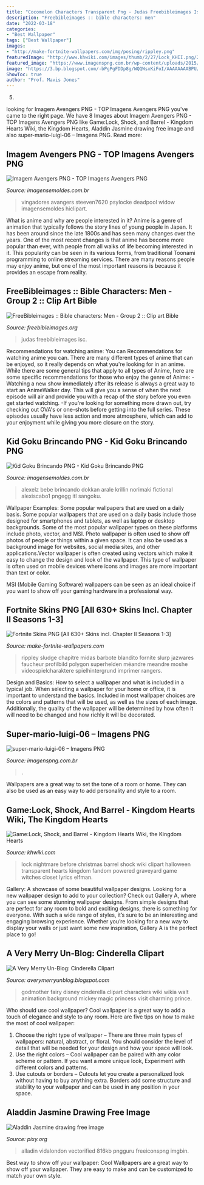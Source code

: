 ```yaml
---
title: "Cocomelon Characters Transparent Png - Judas Freebibleimages Isc"
description: "Freebibleimages :: bible characters: men"
date: "2022-03-18"
categories:
- "Best Wallpaper"
tags: ["Best Wallpaper"]
images:
- "http://make-fortnite-wallpapers.com/img/posing/rippley.png"
featuredImage: "http://www.khwiki.com/images/thumb/2/27/Lock_KHII.png/296px-Lock_KHII.png"
featured_image: "https://www.imagenspng.com.br/wp-content/uploads/2015/02/super-mario-luigi-06.png"
image: "https://3.bp.blogspot.com/-bPgPgFDDp8g/WQQWsxKiFoI/AAAAAAAABPU/PKfzk9UiIg4X_wFteWEdDGM5tZHuhNDfQCLcB/s1600/fairymommy.png"
ShowToc: true
author: "Prof. Mavis Jones"
---
```



5.

	

		
looking for Imagem Avengers PNG - TOP Imagens Avengers PNG you've came to the right page. We have 8 Images about Imagem Avengers PNG - TOP Imagens Avengers PNG like Game:Lock, Shock, and Barrel - Kingdom Hearts Wiki, the Kingdom Hearts, Aladdin Jasmine drawing free image and also super-mario-luigi-06 – Imagens PNG. Read more:
		
    
## Imagem Avengers PNG - TOP Imagens Avengers PNG

<img loading=lazy src="https://imagensemoldes.com.br/wp-content/uploads/2020/05/Imagem-Avengers-PNG.png" onerror="this.onerror=null;this.src='https://tse2.mm.bing.net/th?id=OIP.FvfxYcHnLEHM2ng9CsFCJgHaK-&amp;pid=15.1';" alt="Imagem Avengers PNG - TOP Imagens Avengers PNG">

_Source: imagensemoldes.com.br_

>vingadores avangers steeven7620 psylocke deadpool widow imagensemoldes hiclipart. 

	

What is anime and why are people interested in it?
Anime is a genre of animation that typically follows the story lines of young people in Japan. It has been around since the late 1800s and has seen many changes over the years. One of the most recent changes is that anime has become more popular than ever, with people from all walks of life becoming interested in it. This popularity can be seen in its various forms, from traditional Toonami programming to online streaming services. There are many reasons people may enjoy anime, but one of the most important reasons is because it provides an escape from reality.

    
## FreeBibleimages :: Bible Characters: Men - Group 2 :: Clip Art Bible

<img loading=lazy src="https://media.freebibleimages.org/stories/FB_ISC_Men_2/overview-images/019-isc-men2.jpg?1538662611" onerror="this.onerror=null;this.src='https://tse4.mm.bing.net/th?id=OIP.0o2Kus55n4JEzi_FCX71pwHaFj&amp;pid=15.1';" alt="FreeBibleimages :: Bible characters: Men - Group 2 :: Clip art Bible">

_Source: freebibleimages.org_

>judas freebibleimages isc. 

	

Recommendations for watching anime: You can
Recommendations for watching anime you can. There are many different types of anime that can be enjoyed, so it really depends on what you're looking for in an anime. While there are some general tips that apply to all types of Anime, here are some specific recommendations for those who enjoy the genre of Anime: 
-Watching a new show immediately after its release is always a great way to start an AnimeWalker day. This will give you a sense of when the next episode will air and provide you with a recap of the story before you even get started watching. 
-If you're looking for something more drawn out, try checking out OVA's or one-shots before getting into the full series. These episodes usually have less action and more atmosphere, which can add to your enjoyment while giving you more closure on the story.

    
## Kid Goku Brincando PNG - Kid Goku Brincando PNG

<img loading=lazy src="https://imagensemoldes.com.br/wp-content/uploads/2020/06/Kid-Goku-Brincando-PNG.png" onerror="this.onerror=null;this.src='https://tse3.mm.bing.net/th?id=OIP.pDYSkeP9sud_uo9kO7IChAHaKa&amp;pid=15.1';" alt="Kid Goku Brincando PNG - Kid Goku Brincando PNG">

_Source: imagensemoldes.com.br_

>alexelz bebe brincando dokkan arale krillin norimaki fictional alexiscabo1 pngegg itl sangoku. 

	

Wallpaper Examples: Some popular wallpapers that are used on a daily basis.
Some popular wallpapers that are used on a daily basis include those designed for smartphones and tablets, as well as laptop or desktop backgrounds. Some of the most popular wallpaper types on these platforms include photo, vector, and MSI. 
Photo wallpaper is often used to show off photos of people or things within a given space. It can also be used as a background image for websites, social media sites, and other applications.Vector wallpaper is often created using vectors which make it easy to change the design and look of the wallpaper. This type of wallpaper is often used on mobile devices where icons and images are more important than text or color. 

MSI (Mobile Gaming Software) wallpapers can be seen as an ideal choice if you want to show off your gaming hardware in a professional way.

    
## Fortnite Skins PNG [All 630+ Skins Incl. Chapter II Seasons 1-3]

<img loading=lazy src="http://make-fortnite-wallpapers.com/img/posing/rippley.png" onerror="this.onerror=null;this.src='https://tse3.mm.bing.net/th?id=OIP.FNF18R83hlIQT2pya0XB8wHaL8&amp;pid=15.1';" alt="Fortnite Skins PNG [All 630+ Skins incl. Chapter II Seasons 1-3]">

_Source: make-fortnite-wallpapers.com_

>rippley sludge chapitre midas barbote blandito fornite slurp jazwares faucheur profilbild polygon superhelden méandre meandre moshe videospielcharaktere spielhintergrund imprimer rangers. 

	

Design and Basics: How to select a wallpaper and what is included in a typical job.
When selecting a wallpaper for your home or office, it is important to understand the basics. Included in most wallpaper choices are the colors and patterns that will be used, as well as the sizes of each image. Additionally, the quality of the wallpaper will be determined by how often it will need to be changed and how richly it will be decorated.

    
## Super-mario-luigi-06 – Imagens PNG

<img loading=lazy src="https://www.imagenspng.com.br/wp-content/uploads/2015/02/super-mario-luigi-06.png" onerror="this.onerror=null;this.src='https://tse3.mm.bing.net/th?id=OIP.lwp4RCSWeVluuHzCzQrfUgHaJ5&amp;pid=15.1';" alt="super-mario-luigi-06 – Imagens PNG">

_Source: imagenspng.com.br_

>. 

	

Wallpapers are a great way to set the tone of a room or home. They can also be used as an easy way to add personality and style to a room.

    
## Game:Lock, Shock, And Barrel - Kingdom Hearts Wiki, The Kingdom Hearts

<img loading=lazy src="http://www.khwiki.com/images/thumb/2/27/Lock_KHII.png/296px-Lock_KHII.png" onerror="this.onerror=null;this.src='https://tse2.mm.bing.net/th?id=OIP.c6XbzmASjS4DLwaMVPeudwAAAA&amp;pid=15.1';" alt="Game:Lock, Shock, and Barrel - Kingdom Hearts Wiki, the Kingdom Hearts">

_Source: khwiki.com_

>lock nightmare before christmas barrel shock wiki clipart halloween transparent hearts kingdom fandom powered graveyard game witches closet lyrics elfman. 

	

Gallery: A showcase of some beautiful wallpaper designs.
Looking for a new wallpaper design to add to your collection? Check out Gallery A, where you can see some stunning wallpaper designs. From simple designs that are perfect for any room to bold and exciting designs, there is something for everyone. With such a wide range of styles, it’s sure to be an interesting and engaging browsing experience. Whether you’re looking for a new way to display your walls or just want some new inspiration, Gallery A is the perfect place to go!





	
	
    
## A Very Merry Un-Blog: Cinderella Clipart

<img loading=lazy src="https://3.bp.blogspot.com/-bPgPgFDDp8g/WQQWsxKiFoI/AAAAAAAABPU/PKfzk9UiIg4X_wFteWEdDGM5tZHuhNDfQCLcB/s1600/fairymommy.png" onerror="this.onerror=null;this.src='https://tse2.mm.bing.net/th?id=OIP.5phwwwo6vlJ41VBjzm9LWQHaPN&amp;pid=15.1';" alt="A Very Merry Un-Blog: Cinderella Clipart">

_Source: averymerryunblog.blogspot.com_

>godmother fairy disney cinderella clipart characters wiki wikia walt animation background mickey magic princess visit charming prince. 

	

Who should use cool wallpaper?
Cool wallpaper is a great way to add a touch of elegance and style to any room. Here are five tips on how to make the most of cool wallpaper: 
1) Choose the right type of wallpaper – There are three main types of wallpapers: natural, abstract, or floral. You should consider the level of detail that will be needed for your design and how your space will look. 
2) Use the right colors – Cool wallpaper can be paired with any color scheme or pattern. If you want a more unique look, Experiment with different colors and patterns. 
3) Use cutouts or borders – Cutouts let you create a personalized look without having to buy anything extra. Borders add some structure and stability to your wallpaper and can be used in any position in your space.

    
## Aladdin Jasmine Drawing Free Image

<img loading=lazy src="https://pixy.org/src/59/595258.png" onerror="this.onerror=null;this.src='https://tse2.mm.bing.net/th?id=OIP.rwyIGFuMyNTKtjeGl1S3xgHaLG&amp;pid=15.1';" alt="Aladdin Jasmine drawing free image">

_Source: pixy.org_

>alladin vidalondon vectorified 816kb pngguru freeiconspng imgbin. 

	

Best way to show off your wallpaper:
Cool Wallpapers are a great way to show off your wallpaper. They are easy to make and can be customized to match your own style.

